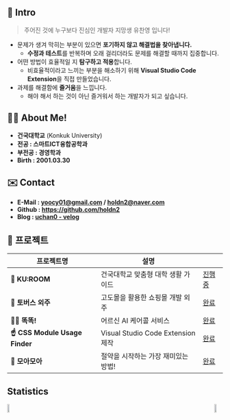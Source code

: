 ## 👋 Intro
> 주어진 것에 누구보다 진심인 개발자 지망생 유찬영 입니다!
- 문제가 생겨 막히는 부분이 있으면 **포기하지 않고 해결법을 찾아냅니다.**
  - **수정과 테스트**를 반복하며 오래 걸리더라도 문제를 해결할 때까지 집중합니다.
- 어떤 방법이 효율적일 지 **탐구하고 적용**합니다.
  - 비효율적이라고 느끼는 부분을 해소하기 위해 **Visual Studio Code Extension**을 직접 만들었습니다. 
- 과제를 해결함에 **즐거움**을 느낍니다.
  - 해야 해서 하는 것이 아닌 즐거워서 하는 개발자가 되고 싶습니다.

## 🙋‍♂️ About Me!
- **건국대학교** (Konkuk University)
- **전공 : 스마트ICT융합공학과** 
- **부전공 : 경영학과**
- **Birth : 2001.03.30**

## ✉️ Contact
- **E-Mail : yoocy01@gmail.com / holdn2@naver.com**
- **Github : https://github.com/holdn2**
- **Blog : [uchan0 - velog](https://velog.io/@uchan0)**

## 📃 프로젝트

| 프로젝트명 | 설명 |  |
|------------|------|--------|
| **🏫 KU:ROOM** | 건국대학교 맞춤형 대학 생활 가이드 | [진행중](https://github.com/KU-rum/KU-ROOM-Web) |
| **🧼 토버스 외주** | 고도몰을 활용한 쇼핑몰 개발 외주 | [완료](https://towbus.kr/) |
| **🤙🏻 똑똑!** | 어르신 AI 케어콜 서비스 | [완료](https://github.com/DND-HACKATON/frontend) |
| **☝️ CSS Module Usage Finder** | Visual Studio Code Extension 제작 | [완료](https://marketplace.visualstudio.com/items?itemName=uchan0.css-module-usage-finder) |
| **💸 모아모아** | 절약을 시작하는 가장 재미있는 방법! | [완료](https://github.com/KUIT-MoaMoa/MoaMoa-Frontend) |

## Statistics
<div style="display: flex; justify-content: space-between; align-items: center;">
  <a href="https://github.com/devxb/gitanimals">
    <img src="https://render.gitanimals.org/farms/holdn2" width="49%" />
  </a>
  <a href="https://github.com/anuraghazra/github-readme-stats">
    <img src="https://github-readme-stats.vercel.app/api?username=holdn2&show_icons=true&theme=material-palenight&hide_border=true&bg_color=20232a&icon_color=ffd700&text_color=fff&title_color=ffd700&count_private=true" width="49%" />
  </a>
</div>
